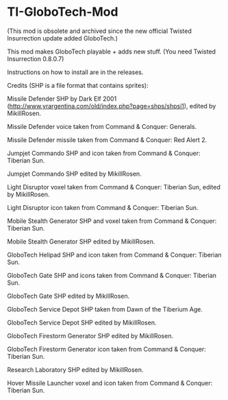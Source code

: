 # TI-GloboTech-Mod
(This mod is obsolete and archived since the new official Twisted Insurrection update added GloboTech.)

This mod makes GloboTech playable + adds new stuff. (You need Twisted Insurrection 0.8.0.7)

Instructions on how to install are in the releases.

Credits (SHP is a file format that contains sprites):

Missile Defender SHP by Dark Elf 2001 (http://www.yrargentina.com/old/index.php?page=shps/shpsi1), edited by MikillRosen.

Missile Defender voice taken from Command & Conquer: Generals.

Missile Defender missile taken from Command & Conquer: Red Alert 2.

Jumpjet Commando SHP and icon taken from Command & Conquer: Tiberian Sun.

Jumpjet Commando SHP edited by MikillRosen.

Light Disruptor voxel taken from Command & Conquer: Tiberian Sun, edited by MikillRosen.

Light Disruptor icon taken from Command & Conquer: Tiberian Sun.

Mobile Stealth Generator SHP and voxel taken from Command & Conquer: Tiberian Sun.

Mobile Stealth Generator SHP edited by MikillRosen.

GloboTech Helipad SHP and icon taken from Command & Conquer: Tiberian Sun.

GloboTech Gate SHP and icons taken from Command & Conquer: Tiberian Sun.

GloboTech Gate SHP edited by MikillRosen.

GloboTech Service Depot SHP taken from Dawn of the Tiberium Age.

GloboTech Service Depot SHP edited by MikillRosen.

GloboTech Firestorm Generator SHP edited by MikillRosen.

GloboTech Firestorm Generator icon taken from Command & Conquer: Tiberian Sun.

Research Laboratory SHP edited by MikillRosen.

Hover Missile Launcher voxel and icon taken from Command & Conquer: Tiberian Sun.
